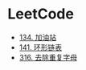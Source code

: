 # LeetCode

- [134. 加油站](https://github.com/yancongwen/leetcode/blob/master/src/134-gas-station.js)
- [141. 环形链表](https://github.com/yancongwen/leetcode/blob/master/src/141-linked-list-cycle.js)
- [316. 去除重复字母](https://github.com/yancongwen/leetcode/blob/master/src/316-remove-duplicate-letters.js)
